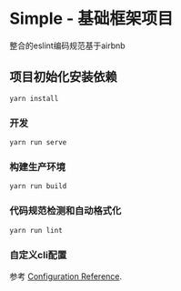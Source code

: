 # Simple - 基础框架项目

整合的eslint编码规范基于airbnb

## 项目初始化安装依赖
```
yarn install
```

### 开发
```
yarn run serve
```

### 构建生产环境
```
yarn run build
```

### 代码规范检测和自动格式化
```
yarn run lint
```

### 自定义cli配置
参考 [Configuration Reference](https://cli.vuejs.org/config/).
